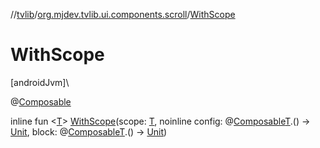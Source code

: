 //[tvlib](../../index.md)/[org.mjdev.tvlib.ui.components.scroll](index.md)/[WithScope](-with-scope.md)

# WithScope

[androidJvm]\

@[Composable](https://developer.android.com/reference/kotlin/androidx/compose/runtime/Composable.html)

inline fun &lt;[T](-with-scope.md)&gt; [WithScope](-with-scope.md)(scope: [T](-with-scope.md), noinline config: @[Composable](https://developer.android.com/reference/kotlin/androidx/compose/runtime/Composable.html)[T](-with-scope.md).() -&gt; [Unit](https://kotlinlang.org/api/latest/jvm/stdlib/kotlin/-unit/index.html), block: @[Composable](https://developer.android.com/reference/kotlin/androidx/compose/runtime/Composable.html)[T](-with-scope.md).() -&gt; [Unit](https://kotlinlang.org/api/latest/jvm/stdlib/kotlin/-unit/index.html))
